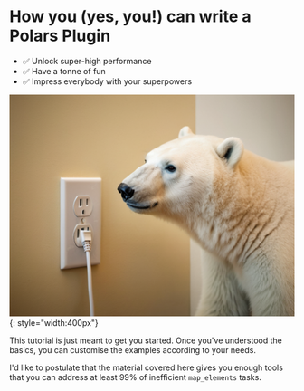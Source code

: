 # How you (yes, you!) can write a Polars Plugin

- ✅ Unlock super-high performance
- ✅ Have a tonne of fun
- ✅ Impress everybody with your superpowers

![](assets/image.png){: style="width:400px"}

This tutorial is just meant to get you started. Once you've understood the
basics, you can customise the examples according to your needs.

I'd like to postulate that the material covered here gives you enough tools
that you can address at least 99% of inefficient `map_elements` tasks.
